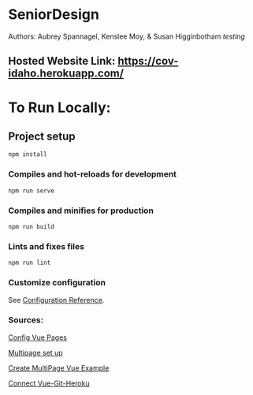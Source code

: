 # SeniorDesign
Authors: Aubrey Spannagel, Kenslee Moy, & Susan Higginbotham
*testing*

## Hosted Website Link: https://cov-idaho.herokuapp.com/

# To Run Locally:

## Project setup
```
npm install
```

### Compiles and hot-reloads for development
```
npm run serve
```

### Compiles and minifies for production
```
npm run build
```

### Lints and fixes files
```
npm run lint
```

### Customize configuration
See [Configuration Reference](https://cli.vuejs.org/config/).


### Sources:
[Config Vue Pages](https://cli.vuejs.org/config/#pages)

[Multipage set up](https://stackoverflow.com/questions/51692018/multiple-pages-in-vue-js-cli)

[Create MultiPage Vue Example](https://github.com/wandersonpjbkn/vue-mpa-application-example)

[Connect Vue-Git-Heroku](https://www.codementor.io/@ravianand1988/easily-4-steps-to-continuous-delivery-auto-deploy-vue-js-app-on-heroku-xljk977pq)
